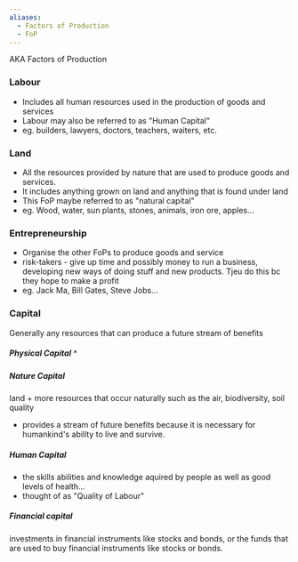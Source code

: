 ```yaml
---
aliases:
  - Factors of Production
  - FoP
---
```

AKA Factors of Production

### Labour
- Includes all human resources used in the production of goods and services
- Labour may also be referred to as "Human Capital"
- eg. builders, lawyers, doctors, teachers, waiters, etc.
### Land
- All the resources provided by nature that are used to produce goods and services.
- It includes anything grown on land and anything that is found under land
- This FoP maybe referred to as "natural capital"
- eg. Wood, water, sun plants, stones, animals, iron ore, apples...

### Entrepreneurship
 - Organise the other FoPs to produce goods and service
 - risk-takers - give up time and possibly money to run a business, developing new ways of doing stuff and new products. Tjeu do this bc they hope to make a profit
- eg. Jack Ma, Bill Gates, Steve Jobs... 
### Capital
Generally any resources that can produce a future stream of benefits
#####  Physical Capital ^

##### Nature Capital
land + more resources that occur naturally such as the air, biodiversity, soil quality
- provides a stream of future benefits because it is necessary for humankind's ability to live and survive.

##### Human Capital 
- the skills abilities and knowledge aquired by people as well as good levels of health...
- thought of as "Quality of Labour"
##### Financial capital
investments in financial instruments like stocks and bonds, or the funds that are used to buy financial instruments like stocks or bonds.


